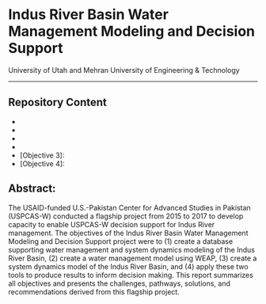 # Indus River Basin Water Management Modeling and Decision Support

University of Utah and Mehran University of Engineering & Technology

-----------
## Repository Content
* [Introduction]:(https://github.com/Rafique89/Indus-River-Basin-Water-Management-Modeling-and-Decision-Support/tree/master/Introduction)
* [Objectives]:(https://github.com/Rafique89/Indus-River-Basin-Water-Management-Modeling-and-Decision-Support/tree/master/Objectives)
* [Objective 1]:(https://github.com/Rafique89/Indus-River-Basin-Water-Management-Modeling-and-Decision-Support/tree/master/Objective%201)
* [Objective 2]:(https://github.com/Rafique89/Indus-River-Basin-Water-Management-Modeling-and-Decision-Support/tree/master/Objective%202)
* [Objective 3]:
* [Objective 4]: 


## Abstract:
The USAID-funded U.S.-Pakistan Center for Advanced Studies in Pakistan (USPCAS-W) conducted a flagship project from 2015 to 2017 to develop capacity to enable USPCAS-W decision support for Indus River management. The objectives of the Indus River Basin Water Management Modeling and Decision Support project were to (1) create a database supporting water management and system dynamics modeling of the Indus River Basin, (2) create a water management model using WEAP, (3) create a system dynamics model of the Indus River Basin, and (4) apply these two tools to produce results to inform decision making. This report summarizes all objectives and presents the challenges, pathways, solutions, and recommendations derived from this flagship project.

